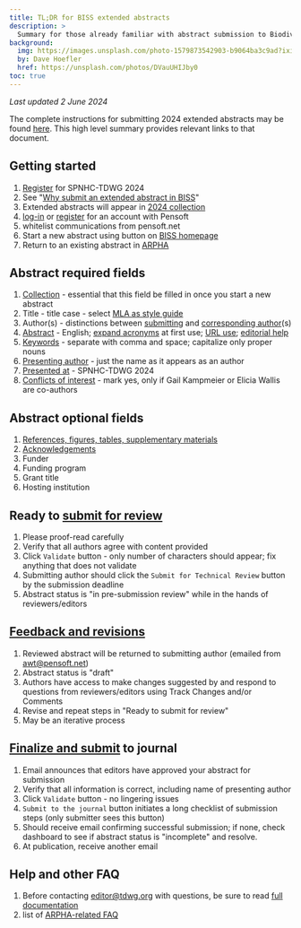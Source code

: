 ```yaml
---
title: TL;DR for BISS extended abstracts
description: >
  Summary for those already familiar with abstract submission to Biodiversity Information Science & Standards (BISS) for SPNHC-TDWG 2024.
background:
  img: https://images.unsplash.com/photo-1579873542903-b9064ba3c9ad?ixid=MnwxMjA3fDB8MHxwaG90by1wYWdlfHx8fGVufDB8fHx8&ixlib=rb-1.2.1&auto=format&fit=crop&w=2550&q=80
  by: Dave Hoefler
  href: https://unsplash.com/photos/DVauUHIJby0
toc: true
---
```


_Last updated 2 June 2024_

The complete instructions for submitting 2024 extended abstracts may be found [here](/conferences/2024/biss-abstract-submission/). This high level summary provides relevant links to that document. 

## Getting started

1. [Register](/conferences/2024/registration/) for SPNHC-TDWG 2024
2. See "[Why submit an extended abstract in BISS](/conferences/2024/why-extended-abstract/)"
3. Extended abstracts will appear in [2024 collection](https://biss.pensoft.net/collections) 
  1. [log-in](https://biss.pensoft.net/login.php?redirurl=%2F) or [register](https://pensoft.net/register.php?register=1&gotourl=biss.pensoft.net%2F) for an account with Pensoft
  2. whitelist communications from pensoft.net
4. Start a new abstract using button on [BISS homepage](https://biss.pensoft.net/)
5. Return to an existing abstract in [ARPHA](https://arpha.pensoft.net)

## Abstract required fields

1. [Collection](/conferences/2024/biss-abstract-submission/#collection-session) - essential that this field be filled in once you start a new abstract
2. Title - title case - select [MLA as style guide](https://titlecaseconverter.com/)
3. Author(s) - distinctions between [submitting](/conferences/2024/biss-abstract-submission/#submitting-author) and [corresponding author](/conferences/2024/biss-abstract-submission/#corresponding-author)(s)
4. [Abstract](/conferences/2024/biss-abstract-submission/#abstract) - English; [expand acronyms](/conferences/2024/biss-abstract-submission/#acronyms-and-abbreviations) at first use; [URL use](/conferences/2024/biss-abstract-submission/#hyperlinks-and-endnotes); [editorial help](/conferences/2024/biss-abstract-submission/#editorial-help)
5. [Keywords](/conferences/2024/biss-abstract-submission/#keywords) - separate with comma and space; capitalize only proper nouns
6. [Presenting author](/conferences/2024/biss-abstract-submission/#presenting-author) - just the name as it appears as an author
7. [Presented at](/conferences/2024/biss-abstract-submission/#presented-at) - SPNHC-TDWG 2024
8. [Conflicts of interest](/conferences/2024/biss-abstract-submission/#required-fields) - mark yes, only if Gail Kampmeier or Elicia Wallis are co-authors

## Abstract optional fields

1. [References, figures, tables, supplementary materials](/conferences/2024/biss-abstract-submission/#references-figures-supplementary-materials)
2. [Acknowledgements](/conferences/2024/biss-abstract-submission/#acknowledgements)
  1. Funder
  2. Funding program
  3. Grant title
  4. Hosting institution

## Ready to [submit for review](/conferences/2024/biss-abstract-submission/#submit-for-technical-review)

1. Please proof-read carefully
2. Verify that all authors agree with content provided
3. Click `Validate` button - only number of characters should appear; fix anything that does not validate
4. Submitting author should click the `Submit for Technical Review` button by the submission deadline
5. Abstract status is "in pre-submission review" while in the hands of reviewers/editors

## [Feedback and revisions](/conferences/2024/biss-abstract-submission/#feedback-and-revisions)

1. Reviewed abstract will be returned to submitting author (emailed from awt@pensoft.net)
2. Abstract status is "draft" 
3. Authors have access to make changes suggested by and respond to questions from reviewers/editors using Track Changes and/or Comments
4. Revise and repeat steps in "Ready to submit for review"
5. May be an iterative process

## [Finalize and submit](/conferences/2024/biss-abstract-submission/#finalize-and-submit-to-journal) to journal

1. Email announces that editors have approved your abstract for submission
2. Verify that all information is correct, including name of presenting author
3. Click `Validate` button - no lingering issues
4. `Submit to the journal` button initiates a long checklist of submission steps (only submitter sees this button)
5. Should receive email confirming successful submission; if none, check dashboard to see if abstract status is "incomplete" and resolve.
6. At publication, receive another email

## Help and other FAQ

1. Before contacting [editor@tdwg.org](mailto:editor@tdwg.org) with questions, be sure to read [full documentation](/conferences/2024/biss-abstract-submission/)
2. list of [ARPHA-related FAQ](/conferences/2024/biss-abstract-submission/#arpha-related-faqs)
